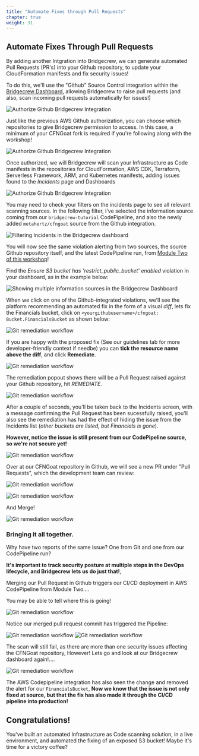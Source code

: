 ```yaml
---
title: "Automate Fixes through Pull Requests"
chapter: true
weight: 31
---
```


## Automate Fixes Through Pull Requests

By adding another Intgration into Bridgecrew, we can generate automated Pull Requests (PR's) into your Github repository, to update your CloudFormation manifests and fix security issues!

To do this, we'll use the "Github" Source Control integration within the [Bridgecrew Dashboard](https://www.bridgecrew.cloud/integrations/Github/?utm_source=aws_workshop), allowing Bridgecrew to raise pull requests (and also, scan incoming pull requests automatically for issues!) 


![Authorize Github Bridgecrew Integration](./images/dash-authorize-github-2.png "Authorize Github Bridgecrew Integration")

Just like the previous AWS Github authorization, you can choose which repositories to give Bridgecrew permission to access. In this case, a minimum of your CFNGoat fork is required if you're following along with the workshop!

![Authorize Github Bridgecrew Integration](./images/dash-authorize-github-3.png "Authorize Github Bridgecrew Integration")

Once authorized, we will Bridgecrew will scan your Infrastructure as Code manifests in the repositories for CloudFormation, AWS CDK, Terraform, Serverless Framework, ARM, and Kubernetes manifests, adding issues found to the *Incidents* page and Dashboards 

![Authorize Github Bridgecrew Integration](./images/dash-authorize-github.png "Authorize Github Bridgecrew Integration")

You may need to check your filters on the incidents page to see all relevant scanning sources. In the following filter, i've selected the information source coming from our `bridgecrew-tutorial` CodePipeline, and also the newly added `metahertz/cfngoat` source from the Github integration.

![Filtering Incidents in the Bridgecrew dashboard](./images/dash-github-integration-filter-1.png "Filtering Incidents in the Bridgecrew dashboard")

You will now see the same violation alerting from two sources, the source Github repository itself, and the latest CodePipeline run, from [Module Two of this workshop](../20_module_two.html)!

Find the *Ensure S3 bucket has 'restrict_public_bucket' enabled* violation in your dashboard, as in the example below: 

![Showing multiple information sources in the Bridgecrew Dashboard](./images/dash-remediate-1.png "Showing multiple information sources in the Bridgecrew Dashboard")

When we click on one of the Github-integrated violations, we'll see the platform recommending an automated fix in the form of a visual *diff*, lets fix the Financials bucket, click on `<yourgithubusername>/cfngoat: Bucket.FinancialsBucket` as shown below:

![Git remediation workflow](./images/dash-remediate-2.png "Git remediation workflow")

If you are happy with the proposed fix (See our guidelines tab for more developer-friendly context if needbe) you can **tick the resource name above the diff**, and click **Remediate**.


![Git remediation workflow](./images/dash-remediate-3.png "Git remediation workflow")

The remediation popout shows there will be a Pull Request raised against your Github repository, hit *REMEDIATE*.

![Git remediation workflow](./images/dash-remediate-4.png "Git remediation workflow")

After a couple of seconds, you'll be taken back to the Incidents screen, with a message confirming the Pull Request has been sucessfully raised, you'll also see the remediation has had the effect of hiding the issue from the Incidents list (*other buckets are listed, but Financials is gone*).

**However, notice the issue is still present from our CodePipeline source, so we're not secure yet!**

![Git remediation workflow](./images/dash-remediate-5.png "Git remediation workflow")

Over at our CFNGoat repository in Github, we will see a new PR under "Pull Requests", which the development team can review:

![Git remediation workflow](./images/dash-remediate-6.png "Git remediation workflow")


![Git remediation workflow](./images/dash-remediate-7.png "Git remediation workflow")

And Merge!


![Git remediation workflow](./images/dash-remediate-8.png "Git remediation workflow")


### Bringing it all together.
Why have two reports of the same issue? One from Git and one from our CodePipeline run?

**It's important to track security posture at multiple steps in the DevOps lifecycle, and Bridgecrew lets us do just that!**, 

Merging our Pull Request in Github triggers our CI/CD deployment in AWS CodePipeline from Module Two.... 

You may be able to tell where this is going!


![Git remediation workflow](./images/dash-remediate-9.png "Git remediation workflow")

Notice our merged pull request commit has triggered the Pipeline: 

![Git remediation workflow](./images/dash-remediate-10.png "Git remediation workflow")
![Git remediation workflow](./images/dash-remediate-11.png "Git remediation workflow")

The scan will still fail, as there are more than one security issues affecting the CFNGoat repository, However! Lets go and look at our Bridgecrew dashboard again!....

![Git remediation workflow](./images/dash-remediate-12.png "Git remediation workflow")

The AWS Codepipeline integration has also seen the change and removed the alert for our `FinancialsBucket`, 
**Now we know that the issue is not only fixed at source, but that the fix has also made it through the CI/CD pipeline into production!**

## Congratulations!
You've built an automated Infrastructure as Code scanning solution, in a live environment, and automated the fixing of an exposed S3 bucket! Maybe it's time for a victory coffee?